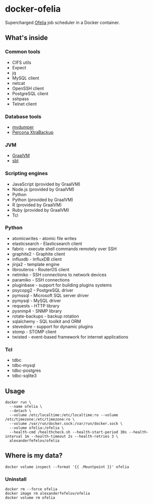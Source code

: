 # docker-ofelia

Supercharged [Ofelia](https://github.com/mcuadros/ofelia) job scheduler in a Docker container.

## What's inside

### Common tools

- CIFS utils
- Expect
- jq
- MySQL client
- netcat
- OpenSSH client
- PostgreSQL client
- sshpass
- Telnet client

### Database tools

- [mydumper](https://github.com/maxbube/mydumper)
- [Percona XtraBackup](https://www.percona.com/software/mysql-database/percona-xtrabackup)

### JVM

- [GraalVM](https://www.graalvm.org)
- [sbt](https://www.scala-sbt.org)

### Scripting engines

- JavaScript (provided by GraalVM)
- Node.js (provided by GraalVM)
- Python
- Python (provided by GraalVM)
- R (provided by GraalVM)
- Ruby (provided by GraalVM)
- Tcl

### Python

- atomicwrites - atomic file writes
- elasticsearch - Elasticsearch client
- fabric - execute shell commands remotely over SSH
- graphite2 - Graphite client
- influxdb - InfluxDB client
- jinja2 - template engine
- librouteros - RouterOS client
- netmiko - SSH connections to network devices
- paramiko - SSH connections
- pluginbase - support for building plugins systems
- psycopg2 - PostgreSQL driver
- pymssql - Microsoft SQL server driver
- pymysql - MySQL driver
- requests - HTTP library
- pysnmp4 - SNMP library
- rotate-backups - backup rotation
- sqlalchemy - SQL toolkit and ORM 
- stevedore - support for dynamic plugins
- stomp - STOMP client
- twisted - event-based framework for internet applications

### Tcl

- tdbc
- tdbc-mysql
- tdbc-postgres
- tdbc-sqlite3

## Usage

```
docker run \
  --name ofelia \
  --detach \
  --volume /etc/localtime:/etc/localtime:ro --volume /etc/timezone:/etc/timezone:ro \
  --volume /var/run/docker.sock:/var/run/docker.sock \
  --volume ofelia:/ofelia \
  --health-cmd /healthcheck.sh --health-start-period 30s --health-interval 1m --health-timeout 2s --health-retries 3 \
  alexanderfefelov/ofelia
```

## Where is my data?

```
docker volume inspect --format '{{ .Mountpoint }}' ofelia
```

### Uninstall

```
docker rm --force ofelia
docker image rm alexanderfefelov/ofelia
docker volume rm ofelia
```

